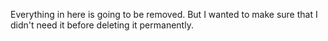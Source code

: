 Everything in here is going to be removed. But I wanted to make sure that I didn't need it before deleting it permanently.